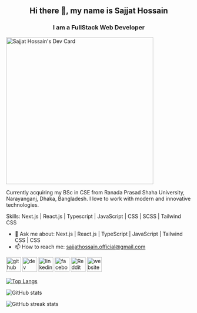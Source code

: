 <h2 align="center"> Hi there 👋, my name is Sajjat Hossain </h2>
<h3 align="center"> I am a FullStack Web Developer </h3>

<a href="https://app.daily.dev/SajjatHossain"><img src="https://api.daily.dev/devcards/46694225e07d4e6ab2a89ebeb16cdb3c.png?r=x1a" width="400" alt="Sajjat Hossain's Dev Card"/></a>

Currently acquiring my BSc in CSE from Ranada Prasad Shaha University, Narayanganj, Dhaka, Bangladesh. I love to work with modern and innovative technologies. 

Skills: Next.js | React.js | Typescript | JavaScript | CSS | SCSS | Tailwind CSS

 - 💬 Ask me about: Next.js | React.js  | TypeScript | JavaScript | Tailwind CSS | CSS 
 - 📫 How to reach me: sajjathossain.official@gmail.com 


[<img src='https://cdn.jsdelivr.net/npm/simple-icons@3.0.1/icons/github.svg' alt='github' height='40'>](https://github.com/sajjathossain)  [<img src='https://cdn.jsdelivr.net/npm/simple-icons@3.0.1/icons/dev-dot-to.svg' alt='dev' height='40'>](https://dev.to/sajjathossain)  [<img src='https://cdn.jsdelivr.net/npm/simple-icons@3.0.1/icons/linkedin.svg' alt='linkedin' height='40'>](https://www.linkedin.com/in/sajjat-hossain-6477731ab//)  [<img src='https://cdn.jsdelivr.net/npm/simple-icons@3.0.1/icons/facebook.svg' alt='facebook' height='40'>](https://www.facebook.com/sajjat.hossain.official.account)  [<img src='https://cdn.jsdelivr.net/npm/simple-icons@3.0.1/icons/reddit.svg' alt='Reddit' height='40'>](https://www.reddit.com/user/SHProvel)  [<img src='https://cdn.jsdelivr.net/npm/simple-icons@3.0.1/icons/icloud.svg' alt='website' height='40'>](https://vibrant-heyrovsky-c8a36b.netlify.app)  

[![Top Langs](https://github-readme-stats.vercel.app/api/top-langs/?username=sajjathossain)](https://github.com/anuraghazra/github-readme-stats)

![GitHub stats](https://github-readme-stats.vercel.app/api?username=sajjathossain&show_icons=true)  

![GitHub streak stats](https://github-readme-streak-stats.herokuapp.com/?user=sajjathossain)  

